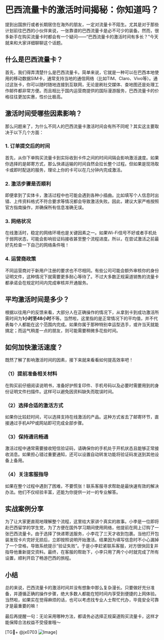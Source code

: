# 巴西流量卡的激活时间揭秘：你知道吗？

提到出国旅行或者长期居住在海外的朋友，一定对流量卡不陌生。尤其是对于那些计划前往巴西的小伙伴来说，一张靠谱的巴西流量卡是必不可少的装备。然而，很多新手在购买流量卡时都会有一个疑问——“巴西流量卡的激活时间有多长？”今天就来和大家详细聊聊这个话题。

## 什么是巴西流量卡？

首先，我们得弄清楚什么是巴西流量卡。简单来说，它就是一种可以在巴西本地使用的移动数据SIM卡，通常支持当地的通信网络（比如TIM、Claro、Vivo等）。通过这张卡，你可以随时随地连接到互联网，无论是刷社交媒体、查地图还是处理工作邮件都非常方便。而且相比于国内运营商提供的国际漫游服务，巴西流量卡的价格往往更加实惠，性价比极高。

## 激活时间受哪些因素影响？

那么问题来了，为什么不同人的巴西流量卡激活时间会有所不同呢？其实这主要取决于以下几个方面：

### 1. **订单提交后的时间**
   首先，从你下单购买流量卡到实际收到卡件之间的时间间隔会影响激活速度。如果你选择的是邮寄方式，那么快递运输的时间自然会拉长整个过程。但如果是现场取卡或即时配送的服务，理论上你的卡可以在几分钟内完成激活。

### 2. **激活步骤是否顺利**
   即便拿到了实体卡，激活过程中也可能会遇到各种小插曲。比如填写个人信息时出错、上传资料格式不符合要求等情况都会导致激活失败。因此，建议大家严格按照官方指南操作，并确保所有信息准确无误。

### 3. **网络状况**
   在线激活时，稳定的网络环境也是关键因素之一。如果Wi-Fi信号不好或者手机处于弱网状态，可能会影响验证码接收甚至整个流程进度。所以，在尝试激活之前最好先检查一下自己的网络条件哦！

### 4. **运营商政策**
   不同运营商对于新用户注册的要求也不尽相同。有些公司可能会额外审核你的身份证明文件，这种情况下就需要更多耐心等待了。不过大多数正规渠道销售的流量卡都承诺会在规定时间内完成审核并开通服务。

## 平均激活时间是多少？

根据以往用户的反馈来看，大部分人在正确操作的情况下，从拿到卡到成功激活所需时间为**1小时至48小时**不等。当然啦，这里指的是正常情况下的平均值，并不代表每个人都能在这个范围内完成。如果你属于那种特别幸运型选手，或许当天就能搞定；而运气稍差一点的朋友，则可能需要稍微多花些时间。

## 如何加快激活速度？

既然了解了影响激活时间的因素，接下来就来看看如何提高效率吧！

### （1）提前准备相关材料
   在购买前仔细阅读说明书，准备好护照复印件、手机号码以及必要时需要用到的身份证明文件扫描件。这样可以避免因资料缺失而耽误时间。

### （2）选择合适的激活方式
   如果你比较赶时间，可以选择支持在线激活的产品。这种方式省去了邮寄环节，直接通过手机APP或网站即可完成全部步骤。

### （3）保持通讯畅通
   激活过程中通常需要接收短信验证码，请确保你的手机处于开机状态且能够正常接收消息。如果担心错过重要通知，还可以设置自动转发功能将验证码发送到其他设备上备用。

### （4）关注客服指导
   如果在整个过程中遇到了困难，不要慌张！联系客服寻求帮助是最快速有效的解决办法。他们不仅经验丰富，还能为你提供一对一的专业解答。

## 实战案例分享

为了让大家更直观地理解整个流程，这里给大家讲个真实的故事。小李是一位即将赴巴西留学的学生党，为了方便在国外学习期间使用网络，他提前在网上订购了一张巴西流量卡。由于选择了快递寄送服务，小李花了三天才收到包裹。当他打开包装发现卡片完好无损后，立即按照说明开始激活。结果因为填写信息时不小心漏掉了一个空格，导致系统提示“验证失败”。于是小李赶紧联系客服，对方很快回复并指导他重新提交资料。最终，在客服的帮助下，小李只用了两个小时就完成了所有设置，顺利开启了畅游巴西的旅程。

## 小结

总的来说，巴西流量卡的激活时间并没有想象中那么复杂漫长。只要做好充分准备，并遵循正确的操作步骤，绝大多数人都能在短时间内享受到便捷的上网体验。当然啦，如果实在觉得麻烦的话，也可以考虑找专业人士帮忙代办，毕竟安全可靠才是最重要的嘛！

最后再提醒一句：无论采用哪种方法，都请务必选择正规渠道购买流量卡，这样才能保障合法权益不受侵害哦～

[TG💪+ @jx0703 ![Image](https://github.com/user-attachments/assets/dbca1d08-cadb-493c-b0ec-ad6f7a83f270)]